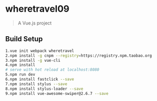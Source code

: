 # wheretravel09

> A Vue.js project

## Build Setup

``` bash
1.vue init webpack wheretravel
2.npm install -g cnpm --registry=https://registry.npm.taobao.org
3.npm install -g vue-cli
4.npm install
# serve with hot reload at localhost:8080
5.npm run dev
6.npm install fastclick --save
7.npm install stylus --save
8.npm install stylus-loader --save
9.npm install vue-awesome-swiper@2.6.7 --save
```
